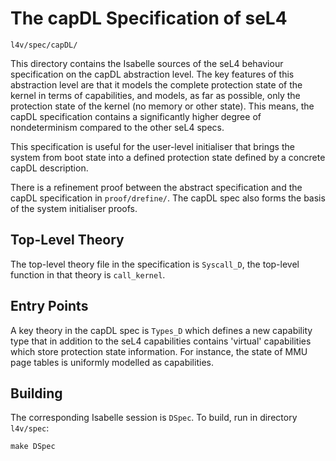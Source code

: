 <!--@TAG(DATA61_BSD)-->

The capDL Specification of seL4
===============================

    l4v/spec/capDL/

This directory contains the Isabelle sources of the seL4 behaviour
specification on the capDL abstraction level. The key features of this
abstraction level are that it models the complete protection state of the
kernel in terms of capabilities, and models, as far as possible, only the
protection state of the kernel (no memory or other state). This means, the
capDL specification contains a significantly higher degree of nondeterminism
compared to the other seL4 specs.

This specification is useful for the user-level initialiser that brings the
system from boot state into a defined protection state defined by a concrete
capDL description.

There is a refinement proof between the abstract specification and the capDL
specification in `proof/drefine/`. The capDL spec also forms the basis of the
system initialiser proofs.

Top-Level Theory
----------------

The top-level theory file in the specification is `Syscall_D`, the top-level
function in that theory is `call_kernel`.


Entry Points
------------

A key theory in the capDL spec is `Types_D` which defines a new capability
type that in addition to the seL4 capabilities contains 'virtual' capabilities
which store protection state information. For instance, the state of MMU page
tables is uniformly modelled as capabilities.


Building
--------

The corresponding Isabelle session is `DSpec`. To build, run in directory
`l4v/spec`:

    make DSpec

